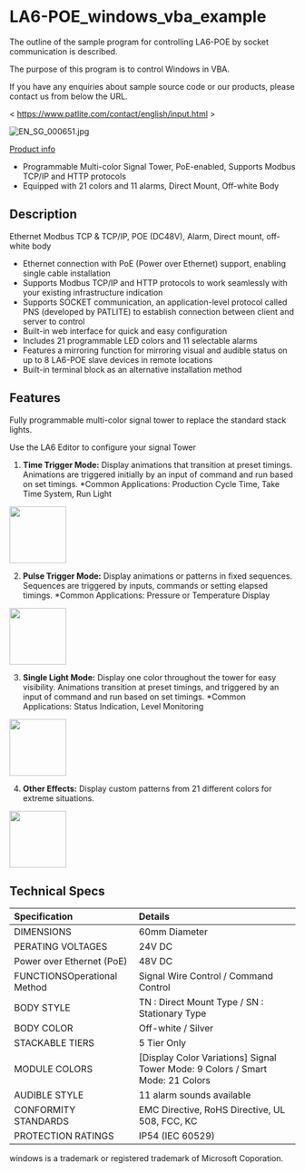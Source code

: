 # LA6-POE_windows_vba_example  

The outline of the sample program for controlling LA6-POE by socket communication is described.

The purpose of this program is to control Windows in VBA.

If you have any enquiries about sample source code or our products, please contact us from below the URL.

< https://www.patlite.com/contact/english/input.html >

![EN_SG_000651.jpg](https://cdn3.volusion.com/zfyub.tbqzg/v/vspfiles/photos/LA6-5DTNWB-POE-2T.jpg?v-cache=1627546983"EN_SG_000651")


[Product info](https://www.patlite.com/product/detail0000000651.html) 

* Programmable Multi-color Signal Tower, PoE-enabled, Supports Modbus TCP/IP and HTTP protocols
* Equipped with 21 colors and 11 alarms, Direct Mount, Off-white Body  
 
## Description

Ethernet Modbus TCP & TCP/IP, POE (DC48V), Alarm, Direct mount, off-white body

* Ethernet connection with PoE (Power over Ethernet) support, enabling single cable installation
* Supports Modbus TCP/IP and HTTP protocols to work seamlessly with your existing infrastructure indication
* Supports SOCKET communication, an application-level protocol called PNS (developed by PATLITE) to establish connection between client and server to control
* Built-in web interface for quick and easy configuration
* Includes 21 programmable LED colors and 11 selectable alarms
* Features a mirroring function for mirroring visual and audible status on up to 8 LA6-POE slave devices in remote locations
* Built-in terminal block as an alternative installation method

## Features

Fully programmable multi-color signal tower to replace the standard stack lights.

Use the LA6 Editor to configure your signal Tower
 
1. **Time Trigger Mode:** Display animations that transition at preset timings. Animations are triggered initially by an input of command and run based on set timings. *Common Applications: Production Cycle Time, Take Time System, Run Light  
<img width="100" alt="" src="https://shop.patlite.com/v/vspfiles/assets/images/TimeTrigger.gif">

2. **Pulse Trigger Mode:** Display animations or patterns in fixed sequences. Sequences are triggered by inputs, commands or setting elapsed timings. *Common Applications: Pressure or Temperature Display  
<img width="100" alt="" src="https://shop.patlite.com/v/vspfiles/assets/images/PulseTrigger.gif">

3. **Single Light Mode:** Display one color throughout the tower for easy visibility. Animations transition at preset timings, and triggered by an input of command and run based on set timings. *Common Applications: Status Indication, Level Monitoring  
<img width="100" alt="" src="https://shop.patlite.com/v/vspfiles/assets/images/SingleLight.gif">

4. **Other Effects:** Display custom patterns from 21 different colors for extreme situations.  
<img width="100" alt="" src="https://shop.patlite.com/v/vspfiles/assets/images/LA6-POE.gif">

## Technical Specs

|Specification|Details|
|:--|:--|
|DIMENSIONS|60mm Diameter|
|PERATING VOLTAGES|24V DC|
|Power over Ethernet (PoE)|48V DC|
|FUNCTIONSOperational Method|Signal Wire  Control / Command Control|
|BODY STYLE|TN : Direct Mount Type / SN : Stationary Type|
|BODY COLOR|Off-white / Silver|
|STACKABLE TIERS|5 Tier Only|
|MODULE COLORS|[Display Color Variations]  Signal Tower Mode: 9 Colors / Smart Mode: 21 Colors|
|AUDIBLE STYLE|11 alarm sounds available|
|CONFORMITY STANDARDS|EMC Directive, RoHS Directive, UL 508, FCC, KC|
|PROTECTION RATINGS|IP54 (IEC 60529)|

windows is a trademark or registered trademark of Microsoft Coporation.
